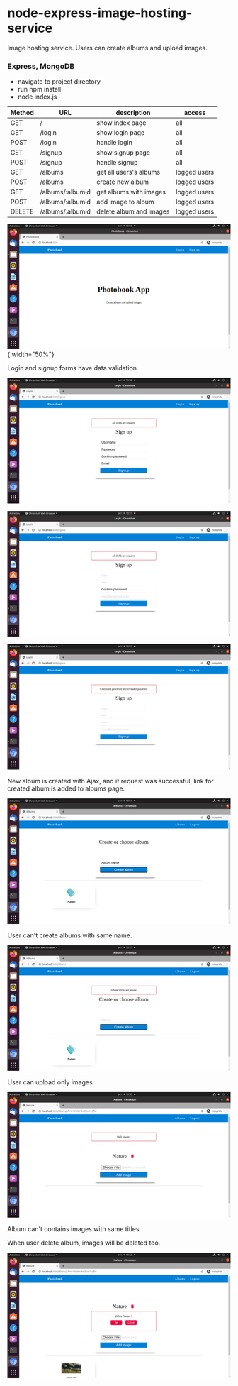 # node-express-image-hosting-service
Image hosting service. Users can create albums and upload images.

### Express, MongoDB
- navigate to project directory
- run npm install
- node index.js

Method | URL | description | access
-------|---- | ------------|--------
GET       |/                                    | show index page              | all
GET       |/login                               | show login page              | all
POST      |/login                               | handle login                 | all
GET       |/signup                              | show signup page             | all
POST      |/signup                              | handle signup                | all
GET       |/albums                              | get all users's albums       | logged users
POST      |/albums                              | create new album             | logged users
GET       |/albums/:albumid                     | get albums with images       | logged users
POST      |/albums/:albumid                     | add image to album           | logged users
DELETE    |/albums/:albumid                     | delete album and images      | logged users


![Index page](https://raw.githubusercontent.com/ivanmmarkovic/node-express-image-hosting-service/main/project%20images/1.png){:width="50%"}

Login and signup forms have data validation.

![Sign up page](https://raw.githubusercontent.com/ivanmmarkovic/node-express-image-hosting-service/main/project%20images/2.png)

![Sign up page](https://raw.githubusercontent.com/ivanmmarkovic/node-express-image-hosting-service/main/project%20images/3.png)

![Sign up page](https://raw.githubusercontent.com/ivanmmarkovic/node-express-image-hosting-service/main/project%20images/4.png)

New album is created with Ajax, and if request was successful, link for created album is added to albums page.

![Albums page](https://raw.githubusercontent.com/ivanmmarkovic/node-express-image-hosting-service/main/project%20images/5.png)

User can't create albums with same name.

![Albums page](https://raw.githubusercontent.com/ivanmmarkovic/node-express-image-hosting-service/main/project%20images/6.png)

User can upload only images. 

![Albums page](https://raw.githubusercontent.com/ivanmmarkovic/node-express-image-hosting-service/main/project%20images/7.png)

Album can't contains images with same titles.

When user delete album, images will be deleted too.

![Albums page](https://raw.githubusercontent.com/ivanmmarkovic/node-express-image-hosting-service/main/project%20images/9.png)
